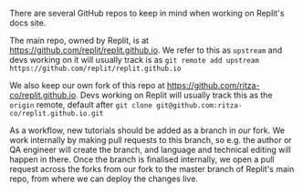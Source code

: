 There are several GitHub repos to keep in mind when working on Replit's docs site.

The main repo, owned by Replit, is at https://github.com/replit/replit.github.io. We refer to this as `upstream` and devs working on it will usually track is as 
`git remote add upstream https://github.com/replit/replit.github.io`

We also keep our own fork of this repo at https://github.com/ritza-co/replit.github.io. Devs working on Replit will usually track this as the `origin` remote, default 
after `git clone git@github.com:ritza-co/replit.github.io.git`

As a workflow, new tutorials should be added as a branch in *our* fork. We work internally by making pull requests to this branch, so e.g. the author or QA engineer 
will create the branch, and language and technical editing will happen in there. Once the branch is finalised internally, we open a pull request across the forks from 
our fork to the master branch of Replit's main repo, from where we can deploy the changes live.
